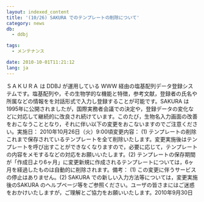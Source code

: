 ```yaml
---
layout: indexed_content
title: '(10/26) SAKURA でのテンプレートの削除について'
category: news
db:
  - ddbj

tags:
  - メンテナンス

date: 2010-10-01T11:21:12
lang: ja
---
```


ＳＡＫＵＲＡ は DDBJ が運用している WWW 経由の塩基配列データ登録システムです。塩基配列や，その生物学的な機能と特徴，参考文献，登録者の氏名や所属などの情報をを対話形式で入力し登録することが可能です。SAKURA は 1995年に公開されましたが，国際実務者会議での決定や，登録データの変化などに対応して継続的に改良され続けています。このたび，生物名入力画面の改善をおこなうこととなり，それに伴い以下の変更をおこないますのでご注意ください。実施日： 2010年10月26日（火）9:00頃変更内容： (1) テンプレートの削除これまで保存されているテンプレートを全て削除いたします。変更実施後はテンプレートを呼び出すことができなくなりますので，必要に応じて，テンプレートの内容をメモするなどの対応をお願いいたします。(2) テンプレートの保存期間が「作成日より6ヶ月」に変更新規に作成されるテンプレートについては，6ヶ月を経過したものは自動的に削除されます。備考： (1) この変更に伴うサービスの停止はありません。(2) SAKURA での新しい入力方法等については，変更実施後のSAKURA のヘルプページ等をご参照ください。ユーザの皆さまにはご迷惑をおかけいたしますが，ご理解とご協力をお願いいたします。2010年9月30日
